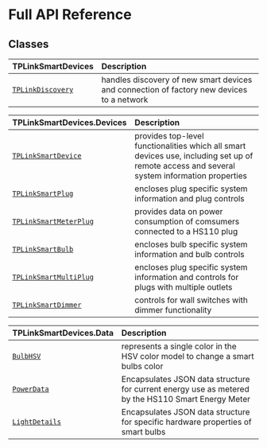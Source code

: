 # Full API Reference

## Classes

| TPLinkSmartDevices                | Description                          |
| :---------------------------------| :----------------------------------- |
| [`TPLinkDiscovery`](discovery.md) | handles discovery of new smart devices and connection of factory new devices to a network  |

| TPLinkSmartDevices.Devices                 | Description                          |
| :----------------------------------------- | :----------------------------------- |
| [`TPLinkSmartDevice`](devices/device.md)  | provides top-level functionalities which all smart devices use, including set up of remote access and several system information properties|
| [`TPLinkSmartPlug`](devices/plug.md)      | encloses plug specific system information and plug controls |
| [`TPLinkSmartMeterPlug`](devices/smartmeter-plug.md) | provides data on power consumption of comsumers connected to a HS110 plug |
| [`TPLinkSmartBulb`](devices/bulb.md)      | encloses bulb specific system information and bulb controls |
| [`TPLinkSmartMultiPlug`](devices/multi-plug.md)      | encloses plug specific system information and controls for plugs with multiple outlets |
| [`TPLinkSmartDimmer`](devices/dimmer.md)      | controls for wall switches with dimmer functionality  |

| TPLinkSmartDevices.Data       | Description                          |
| :---------------------------- | :----------------------------------- |
| [`BulbHSV`](data/hsv.md)      | represents a single color in the HSV color model to change a smart bulbs color  |
| [`PowerData`](data/power.md)  | Encapsulates JSON data structure for current energy use as metered by the HS110 Smart Energy Meter |
| [`LightDetails`](data/light-details.md)  | Encapsulates JSON data structure for specific hardware properties of smart bulbs |